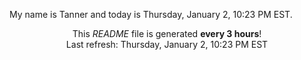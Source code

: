 My name is Tanner and today is Thursday, January 2, 10:23 PM EST.

<p align="center">This <i>README</i> file is generated <b>every 3 hours</b>!</br>Last refresh: Thursday, January 2, 10:23 PM EST<br /></p>

